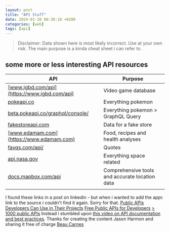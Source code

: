 ```yaml
---
layout: post
title: "API Stuff"
date: 2024-01-30 00:30:10 +0200
categories: [web]
tags: [api]
---
```


> Disclaimer: Data shown here is most likely incorrect.
> Use at your own risk.
> The main purpose is a kinda cheat sheet i can refer to.

## some more or less interesting API resources

| API                                                                          | Purpose                                        |
| ---------------------------------------------------------------------------- | ---------------------------------------------- |
| [www.igbd.com/api](https://www.igbd.com/api)                                 | Video game database                            |
| [pokeapi.co](https://pokeapi.co)                                             | Everything pokemon                             |
| [beta.pokeapi.co/graphql/console/](https://beta.pokeapi.co/graphql/console/) | Everything pokemon > GraphQL Query             |
| [fakestoreapi.com](https://fakestoreapi.com)                                 | Data for a fake store                          |
| [www.edamam.com](https://www.edamam.com)                                     | Food, recipes and health analyses              |
| [favqs.com/api/](https://favqs.com/api/)                                     | Quotes                                         |
| [api.nasa.gov](https://api.nasa.gov)                                         | Everything space related                       |
| [docs.mapbox.com/api](https://docs.mapbox.com/api)                           | Comprehensive tools and accurate location data |
| []()                                                                             |                                                |

I found these links in a post on linkedin - but when i wanted to add the appr. link to the source i couldn't find it again. Sorry for that.
[Public APIs Developers Can Use in Their Projects](https://www.freecodecamp.org/news/public-apis-for-developers/)
[Free Public APIs for Developers](https://rapidapi.com/collection/list-of-free-apis)
[> 1000 public APIs](https://github.com/public-apis/public-apis)
Instead i stumbled upon [this video on API documentation and best practices](https://www.linkedin.com/posts/free-code-camp_api-documentation-best-practices-course-activity-7156300855208538112-8lPj?utm_source=share&utm_medium=member_desktop). Thanks for creating the content Jason Harmon and sharing it free of charge [Beau Carnes](https://www.freecodecamp.org/news/author/beau/)
